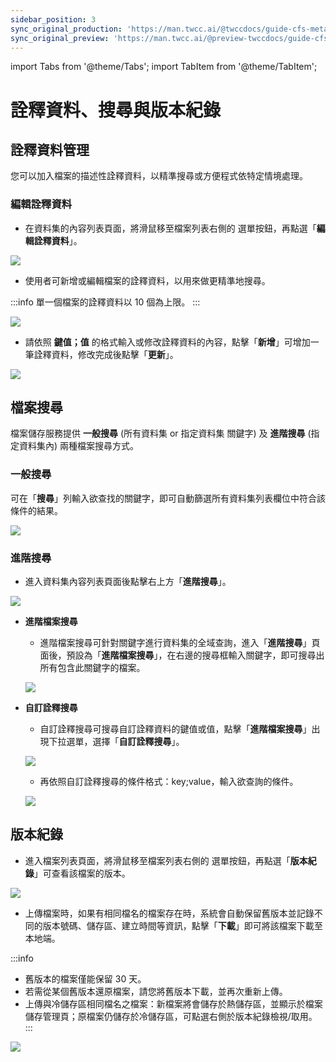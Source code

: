 ```yaml
---
sidebar_position: 3
sync_original_production: 'https://man.twcc.ai/@twccdocs/guide-cfs-metadata-search-versioning-zh' 
sync_original_preview: 'https://man.twcc.ai/@preview-twccdocs/guide-cfs-metadata-search-versioning-zh'
---
```


import Tabs from '@theme/Tabs';
import TabItem from '@theme/TabItem';

# 詮釋資料、搜尋與版本紀錄

## 詮釋資料管理

您可以加入檔案的描述性詮釋資料，以精準搜尋或方便程式依特定情境處理。

### 編輯詮釋資料

* 在資料集的內容列表頁面，將滑鼠移至檔案列表右側的 <i class="fa fa-ellipsis-v fa-20" aria-hidden="true"></i> 選單按鈕，再點選「**編輯詮釋資料**」。
    
![](https://cos.twcc.ai/SYS-MANUAL/uploads/upload_024d4bcb438352a85bd058eee53e4767.png)


* 使用者可新增或編輯檔案的詮釋資料，以用來做更精準地搜尋。

:::info
單一個檔案的詮釋資料以 10 個為上限。
:::

![](https://cos.twcc.ai/SYS-MANUAL/uploads/upload_d9084bc9ee762f286bb5f2169317a2ab.png)

* 請依照 **鍵值；值** 的格式輸入或修改詮釋資料的內容，點擊「**新增**」可增加一筆詮釋資料，修改完成後點擊「**更新**」。

![](https://cos.twcc.ai/SYS-MANUAL/uploads/upload_7689cf8ba7708b48644675b516698d52.png)

## 檔案搜尋

檔案儲存服務提供 **一般搜尋** (所有資料集 or 指定資料集 關鍵字) 及 **進階搜尋** (指定資料集內) 兩種檔案搜尋方式。


### 一般搜尋

可在「**搜尋**」列輸入欲查找的關鍵字，即可自動篩選所有資料集列表欄位中符合該條件的結果。

![](https://cos.twcc.ai/SYS-MANUAL/uploads/upload_1215b41269912ceaa23e66a0962d6b6d.png)

### 進階搜尋

* 進入資料集內容列表頁面後點擊右上方「**進階搜尋**」。

![](https://cos.twcc.ai/SYS-MANUAL/uploads/upload_5644803269a10025798f10e6988365c7.png)

- **進階檔案搜尋**

    * 進階檔案搜尋可針對關鍵字進行資料集的全域查詢，進入「**進階搜尋**」頁面後，預設為「**進階檔案搜尋**」，在右邊的搜尋框輸入關鍵字，即可搜尋出所有包含此關鍵字的檔案。

    ![](https://cos.twcc.ai/SYS-MANUAL/uploads/upload_8c4e889aa7f195e9dae8c86ea5070d58.png)


- **自訂詮釋搜尋**

    * 自訂詮釋搜尋可搜尋自訂詮釋資料的鍵值或值，點擊「**進階檔案搜尋**」出現下拉選單，選擇「**自訂詮釋搜尋**」。

    ![](https://cos.twcc.ai/SYS-MANUAL/uploads/upload_11170d509dab30f33f2168a2de1cff68.png)

    * 再依照自訂詮釋搜尋的條件格式：key;value，輸入欲查詢的條件。

    ![](https://cos.twcc.ai/SYS-MANUAL/uploads/upload_e49cb67057cb7072469d284a68117626.png)

## 版本紀錄

* 進入檔案列表頁面，將滑鼠移至檔案列表右側的 <i class="fa fa-ellipsis-v fa-20" aria-hidden="true"></i> 選單按鈕，再點選「**版本紀錄**」可查看該檔案的版本。

![](https://cos.twcc.ai/SYS-MANUAL/uploads/upload_b77287f6ec8284f0513d55a68b8d37b4.png)

 
* 上傳檔案時，如果有相同檔名的檔案存在時，系統會自動保留舊版本並記錄不同的版本號碼、儲存區、建立時間等資訊，點擊「**下載**」即可將該檔案下載至本地端。

:::info
- 舊版本的檔案僅能保留 30 天。
- 若需從某個舊版本還原檔案，請您將舊版本下載，並再次重新上傳。
- 上傳與冷儲存區相同檔名之檔案：新檔案將會儲存於熱儲存區，並顯示於檔案儲存管理頁；原檔案仍儲存於冷儲存區，可點選右側於版本紀錄檢視/取用。
:::
    
![](https://cos.twcc.ai/SYS-MANUAL/uploads/upload_1db41fb768daba187ec4f5984e8f8014.png)

